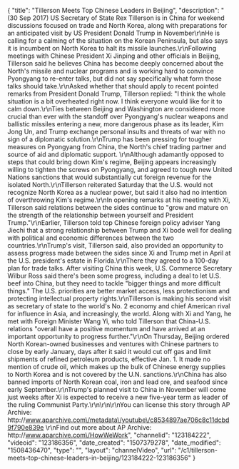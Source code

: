 {
    "title": "Tillerson Meets Top Chinese Leaders in Beijing",
    "description": "(30 Sep 2017) US Secretary of State Rex Tillerson is in China for weekend discussions focused on trade and North Korea, along with preparations for an anticipated visit by US President Donald Trump in November\r\nHe is calling for a calming of the situation on the Korean Peninsula, but also says it is incumbent on North Korea to halt its missile launches.\r\nFollowing meetings with Chinese President Xi Jinping and other officials in Beijing, Tillerson said he believes China has become deeply concerned about the North's missile and nuclear programs and is working hard to convince Pyongyang to re-enter talks, but did not say specifically what form those talks should take.\r\nAsked whether that should apply to recent pointed remarks from President Donald Trump, Tillerson replied: \"I think the whole situation is a bit overheated right now. I think everyone would like for it to calm down.\r\nTies between Beijing and Washington are considered more crucial than ever with the standoff over Pyongyang's nuclear weapons and ballistic missiles entering a new, more dangerous phase as its leader, Kim Jong Un, and Trump exchange personal insults and threats of war with no sign of a diplomatic solution.\r\nTrump has been pressing for tougher measures on Pyongyang from China, the North's chief trading partner and source of aid and diplomatic support.  \r\nAlthough adamantly opposed to steps that could bring down Kim's regime, Beijing appears increasingly willing to tighten the screws on Pyongyang, and agreed to tough new United Nations sanctions that would substantially cut foreign revenue for the isolated North.\r\nTillerson reiterated Saturday that the U.S. would not recognize North Korea as a nuclear power, but said it also had no intention of overthrowing Kim's regime.\r\nIn opening remarks at his meeting with Xi, Tillerson said relations between the sides continue to \"grow and mature on the strength of the relationship between yourself and President Trump.\"\r\nEarlier, Tillerson told top Chinese foreign policy adviser Yang Jiechi that a strong relationship between Trump and Xi bode well for dealing with political and economic differences between the two countries.\r\nTrump's visit, Tillerson said, also provided an opportunity to assess progress made between the sides since Xi and Trump met in April at the U.S. president's estate in Florida.\r\nThere they agreed to a 100-day plan for trade talks. After visiting China this week, U.S. Commerce Secretary Wilbur Ross said there's been some progress, including a deal to let U.S. beef into China, but they need to tackle \"bigger things and more difficult things.\" The U.S. priorities are better market access, less protectionism and protecting intellectual property rights.\r\nTillerson is making his second visit as secretary of state to the world's No. 2 economy and chief American rival for influence in Asia, and increasingly, the world. Along with Xi and Yang, he met with Foreign Minister Wang Yi, who told Tillerson that China-U.S. relations \"overall have a positive momentum and have arrived at an important opportunity to progress further.\"\r\nOn Thursday, Beijing ordered North Korean-owned businesses and ventures with Chinese partners to close by early January, days after it said it would cut off gas and limit shipments of refined petroleum products, effective Jan. 1. It made no mention of crude oil, which makes up the bulk of Chinese energy supplies to North Korea and is not covered by the U.N. sanctions.\r\nChina has also banned imports of North Korean coal, iron and lead ore, and seafood since early September.\r\nTrump's planned visit to China in November will come just weeks after Xi is expected to receive a new five-year term as leader of the ruling Communist Party.\r\n\r\n\r\nYou can license this story through AP Archive: http:\/\/www.aparchive.com\/metadata\/youtube\/c8534897ae706c8c11dcbd9f790e839e \r\nFind out more about AP Archive: http:\/\/www.aparchive.com\/HowWeWork",
    "channelid": "123184222",
    "videoid": "123186356",
    "date_created": "1507379278",
    "date_modified": "1508436470",
    "type": "",
    "layout": "channelVideo",
    "url": "\/c1\/tillerson-meets-top-chinese-leaders-in-beijing\/123184222-123186356"
}